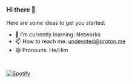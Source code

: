 ### Hi there 👋
Here are some ideas to get you started:
- 🌱 I’m currently learning: Networks
- 📫 How to reach me: undevoted@proton.me
- 😄 Pronouns: He/Him

&nbsp;<div>
 [![Spotify](https://spotify-hyduez.vercel.app/api/spotify?background_color=121212&border_color=ffffff)](https://github.com/hyduez)
</div>
